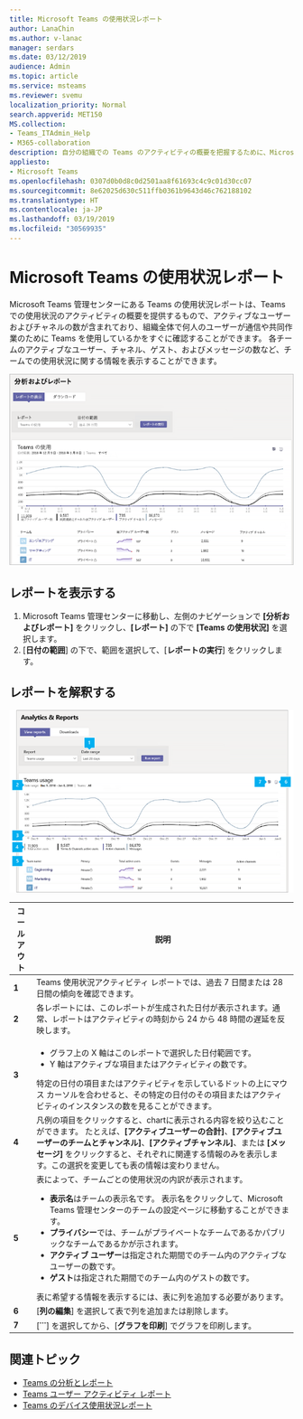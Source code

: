 ```yaml
---
title: Microsoft Teams の使用状況レポート
author: LanaChin
ms.author: v-lanac
manager: serdars
ms.date: 03/12/2019
audience: Admin
ms.topic: article
ms.service: msteams
ms.reviewer: svemu
localization_priority: Normal
search.appverid: MET150
MS.collection:
- Teams_ITAdmin_Help
- M365-collaboration
description: 自分の組織での Teams のアクティビティの概要を把握するために、Microsoft Teams 管理センターにある Teams の使用状況レポートを、どのように使用するかについて説明します。
appliesto:
- Microsoft Teams
ms.openlocfilehash: 0307d0b0d8c0d2501aa8f61693c4c9c01d30cc07
ms.sourcegitcommit: 8e62025d630c511ffb0361b9643d46c762188102
ms.translationtype: HT
ms.contentlocale: ja-JP
ms.lasthandoff: 03/19/2019
ms.locfileid: "30569935"
---
```

# <a name="microsoft-teams-usage-report"></a>Microsoft Teams の使用状況レポート

Microsoft Teams 管理センターにある Teams の使用状況レポートは、Teams での使用状況のアクティビティの概要を提供するもので、アクティブなユーザーおよびチャネルの数が含まれており、組織全体で何人のユーザーが通信や共同作業のために Teams を使用しているかをすぐに確認することができます。 各チームのアクティブなユーザー、チャネル、ゲスト、およびメッセージの数など、チームでの使用状況に関する情報を表示することができます。

![Microsoft Teams 管理センターにある Teams の使用状況レポートのスクリーン ショット](../media/teams-reports-teams-usage.png "Microsoft Teams 管理センターにある Teams の使用状況レポートのスクリーン ショット")

## <a name="view-the-report"></a>レポートを表示する

1. Microsoft Teams 管理センターに移動し、左側のナビゲーションで **[分析およびレポート]** をクリックし、**[レポート]** の下で **[Teams の使用状況]** を選択します。 
2. [**日付の範囲**] の下で、範囲を選択して、[**レポートの実行**] をクリックします。

## <a name="interpret-the-report"></a>レポートを解釈する

![Microsoft Teams の管理センターにある Teams の使用状況レポートのスクリーン ショット](../media/teams-reports-teams-usage-with-callouts.png "番号付き吹き出しのある、Microsoft Teams の管理センターにある Teams の使用状況レポートのスクリーン ショット")

|コールアウト |説明  |
|--------|-------------|
|**1**   |Teams 使用状況アクティビティ レポートでは、過去 7 日間または 28 日間の傾向を確認できます。 |
|**2**   |各レポートには、このレポートが生成された日付が表示されます。通常、レポートはアクティビティの時刻から 24 から 48 時間の遅延を反映します。 |
|**3**   |<ul><li>グラフ上の X 軸はこのレポートで選択した日付範囲です。</li> <li> Y 軸はアクティブな項目またはアクティビティの数です。</li> </ul>特定の日付の項目またはアクティビティを示しているドットの上にマウス カーソルを合わせると、その特定の日付のその項目またはアクティビティのインスタンスの数を見ることができます。|
|**4**   |凡例の項目をクリックすると、chartに表示される内容を絞り込むことができます。 たとえば、**[アクティブユーザーの合計]**、**[アクティブユーザーのチームとチャンネル]**、**[アクティブチャンネル]**、または **[メッセージ]** をクリックすると、それぞれに関連する情報のみを表示します。この選択を変更しても表の情報は変わりません。 |
|**5**   |表によって、チームごとの使用状況の内訳が表示されます。 <ul><li>**表示名**はチームの表示名です。 表示名をクリックして、Microsoft Teams 管理センターのチームの設定ページに移動することができます。 </li> <li>**プライバシー**では、チームがプライベートなチームであるかパブリックなチームであるかが示されます。</li> <li>**アクティブ ユーザー**は指定された期間でのチーム内のアクティブなユーザーの数です。</li><li>**ゲスト**は指定された期間でのチーム内のゲストの数です。</li> </li> </ul>表に希望する情報を表示するには、表に列を追加する必要があります。 |
|**6**   |[**列の編集**] を選択して表で列を追加または削除します。 
|**7**   |[**˙˙˙**] を選択してから、[**グラフを印刷**] でグラフを印刷します。 |

## <a name="related-topics"></a>関連トピック
- [Teams の分析とレポート](teams-reporting-reference.md)
- [Teams ユーザー アクティビティ レポート](user-activity-report.md)
- [Teams のデバイス使用状況レポート](device-usage-report.md)
